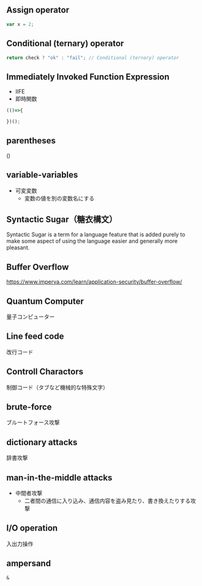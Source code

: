 ## Assign operator

```js
var x = 2;
```

## Conditional (ternary) operator

``` js
return check ? "ok" : "fail"; // Conditional (ternary) operator
```

## Immediately Invoked Function Expression

- IIFE
- 即時関数

``` js
(()=>{

})();
```

## parentheses 

()

## variable-variables

- 可変変数
    - 変数の値を別の変数名にする

## Syntactic Sugar（糖衣構文）

Syntactic Sugar is a term for a language feature that is added purely to make some aspect of using the language easier and generally more pleasant.

## Buffer Overflow

https://www.imperva.com/learn/application-security/buffer-overflow/

## Quantum Computer

量子コンピューター

## Line feed code

改行コード

## Controll Charactors

制御コード（タブなど機械的な特殊文字）

## brute-force

ブルートフォース攻撃

## dictionary attacks

辞書攻撃

## man-in-the-middle attacks

- 中間者攻撃
    - 二者間の通信に入り込み、通信内容を盗み見たり、書き換えたりする攻撃

## I/O operation

入出力操作

## ampersand

`&`